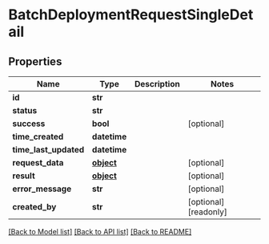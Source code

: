 # BatchDeploymentRequestSingleDetail

## Properties
Name | Type | Description | Notes
------------ | ------------- | ------------- | -------------
**id** | **str** |  | 
**status** | **str** |  | 
**success** | **bool** |  | [optional] 
**time_created** | **datetime** |  | 
**time_last_updated** | **datetime** |  | 
**request_data** | [**object**](.md) |  | [optional] 
**result** | [**object**](.md) |  | [optional] 
**error_message** | **str** |  | [optional] 
**created_by** | **str** |  | [optional] [readonly] 

[[Back to Model list]](../README.md#documentation-for-models) [[Back to API list]](../README.md#documentation-for-api-endpoints) [[Back to README]](../README.md)


